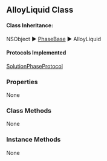 ## AlloyLiquid Class

#### Class Inheritance:
NSObject ▶️ [PhaseBase](Phasebase.html) ▶️ AlloyLiquid

#### Protocols Implemented  
[SolutionPhaseProtocol](SolutionPhaseProtocol.html)  

### Properties
None

### Class Methods
None  

### Instance Methods
None